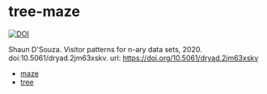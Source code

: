 # tree-maze
[![DOI](https://zenodo.org/badge/doi/10.5061/dryad.2jm63xskv.svg)](https://doi.org/10.5061/dryad.2jm63xskv)

Shaun D'Souza. Visitor patterns for n-ary data sets, 2020. doi:10.5061/dryad.2jm63xskv. url: https://doi.org/10.5061/dryad.2jm63xskv

* [maze](https://nbviewer.jupyter.org/github/shaundsouza/tree-maze/blob/master/maze.html)
* [tree](https://nbviewer.jupyter.org/github/shaundsouza/tree-maze/blob/master/tree.html)
